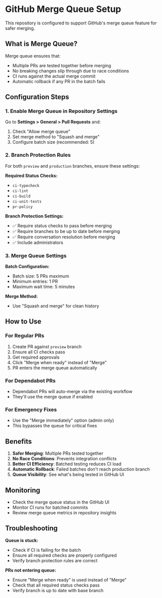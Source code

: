 # GitHub Merge Queue Setup

This repository is configured to support GitHub's merge queue feature for safer merging.

## What is Merge Queue?

Merge queue ensures that:

- Multiple PRs are tested together before merging
- No breaking changes slip through due to race conditions
- CI runs against the actual merge commit
- Automatic rollback if any PR in the batch fails

## Configuration Steps

### 1. Enable Merge Queue in Repository Settings

Go to **Settings > General > Pull Requests** and:

1. Check "Allow merge queue"
2. Set merge method to "Squash and merge"
3. Configure batch size (recommended: 5)

### 2. Branch Protection Rules

For both `preview` and `production` branches, ensure these settings:

**Required Status Checks:**

- `ci-typecheck`
- `ci-lint`
- `ci-build`
- `ci-unit-tests`
- `pr-policy`

**Branch Protection Settings:**

- ✅ Require status checks to pass before merging
- ✅ Require branches to be up to date before merging
- ✅ Require conversation resolution before merging
- ✅ Include administrators

### 3. Merge Queue Settings

**Batch Configuration:**

- Batch size: 5 PRs maximum
- Minimum entries: 1 PR
- Maximum wait time: 5 minutes

**Merge Method:**

- Use "Squash and merge" for clean history

## How to Use

### For Regular PRs

1. Create PR against `preview` branch
2. Ensure all CI checks pass
3. Get required approvals
4. Click "Merge when ready" instead of "Merge"
5. PR enters the merge queue automatically

### For Dependabot PRs

- Dependabot PRs will auto-merge via the existing workflow
- They'll use the merge queue if enabled

### For Emergency Fixes

- Use the "Merge immediately" option (admin only)
- This bypasses the queue for critical fixes

## Benefits

1. **Safer Merging**: Multiple PRs tested together
2. **No Race Conditions**: Prevents integration conflicts
3. **Better CI Efficiency**: Batched testing reduces CI load
4. **Automatic Rollback**: Failed batches don't reach production branch
5. **Queue Visibility**: See what's being tested in GitHub UI

## Monitoring

- Check the merge queue status in the GitHub UI
- Monitor CI runs for batched commits
- Review merge queue metrics in repository insights

## Troubleshooting

**Queue is stuck:**

- Check if CI is failing for the batch
- Ensure all required checks are properly configured
- Verify branch protection rules are correct

**PRs not entering queue:**

- Ensure "Merge when ready" is used instead of "Merge"
- Check that all required status checks pass
- Verify branch is up to date with base branch
